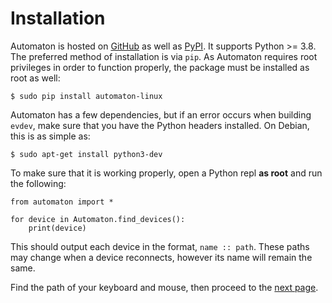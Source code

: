 # Installation

Automaton is hosted on [GitHub](https://www.github.com/Abdul-Muiz-Iqbal/Automaton) as well as [PyPI](https://pypi.org/project/automaton-linux/). It supports Python >= 3.8. The preferred method of installation is via `pip`. As Automaton requires root privileges in order to function properly, the package must be installed as root as well:  
```
$ sudo pip install automaton-linux
```
Automaton has a few dependencies, but if an error occurs when building `evdev`, make sure that you have the Python headers installed. On Debian, this is as simple as:  
```
$ sudo apt-get install python3-dev
```
To make sure that it is working properly, open a Python repl **as root** and run the following:
```python3
from automaton import *

for device in Automaton.find_devices():
    print(device)
```
This should output each device in the format, ```name :: path```. These paths may change when a device reconnects, however its name will remain the same.

Find the path of your keyboard and mouse, then proceed to the [next page](/src/quickstart.md).
